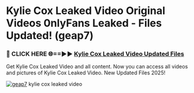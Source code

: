 # Kylie Cox Leaked Video Original Videos 0nlyFans Leaked - Files Updated! (geap7)

<h3>🔴 CLICK HERE 🌐==►► <a href="https://tinyurl.com/3hn5wdd3" rel="nofollow">Kylie Cox Leaked Video Updated Files</a></h3>

Get Kylie Cox Leaked Video and all content. Now you can access all videos and pictures of Kylie Cox Leaked Video. New Updated Files 2025!

[![geap7](https://i.imgur.com/4HnBqBT.gif)](https://tinyurl.com/3hn5wdd3)
kylie cox leaked video